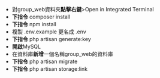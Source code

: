 - 對group_web資料夾**點擊右鍵**>Open in Integrated Terminal
- **下指令** composer install
- **下指令** npm install
- 複製 .env.example 更名成 .env
- **下指令** php artisan generate:key
- **開啟**MySQL
- 在資料庫**新增**一個名稱group_web的資料庫
- **下指令** php artisan migrate
- **下指令** php artisan storage:link